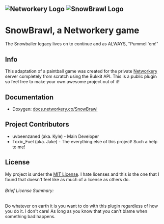 ![Networkery Logo](http://dw.networkery.co/pictures/networkery.png)
![SnowBrawl Logo](http://dw.networkery.co/pictures/SnowBrawl%20Logo%20WIP%2050%25.png)
---
SnowBrawl, a Networkery game
=========
The Snowballer legacy lives on to continue and as ALWAYS, "Pummel 'em!"

Info
------
This adaptation of a paintball game was created for the private [Networkery](http://www.networkery.co) server completely from scratch using the Bukkit API. This is a public plugin so feel free to make your own awesome project out of it!

Documentation
------
* Doxygen: [docs.networkery.co/SnowBrawl](http://docs.networkery.co/SnowBrawl/)

Project Contributors
------
* uvbeenzaned (aka. Kyle) - Main Developer
* Toxic_Fuel (aka. Jake) - The everything else of this project! Such a help to me!

License
------
My project is under the [MIT License](http://opensource.org/licenses/MIT). I hate licenses and this is the one that I found that doesn't feel like as much of a license as others do.

###### Brief License Summary:
Do whatever on earth it is you want to do with this plugin regardless of how you do it. I don't care! As long as you know that you can't blame when something bad happens.